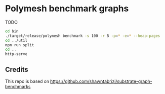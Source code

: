 # Polymesh benchmark graphs

TODO

```bash
cd bin
./target/release/polymesh benchmark -s 100 -r 5 -p=* -e=* --heap-pages 4096 --db-cache 512 --execution wasm --wasm-execution compiled --raw > data.txt 2> log.txt
cd ../util
npm run split
cd ..
http-serve
```

## Credits

This repo is based on <https://github.com/shawntabrizi/substrate-graph-benchmarks>
